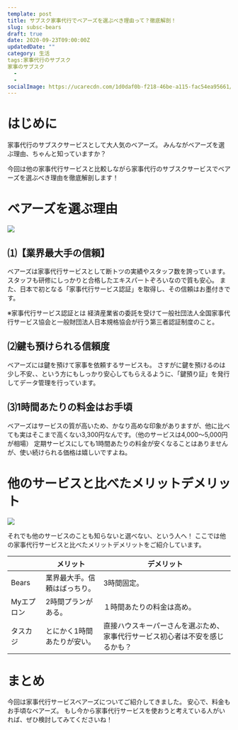```yaml
---
template: post
title: サブスク家事代行でベアーズを選ぶべき理由って？徹底解剖！
slug: subsc-bears
draft: true
date: 2020-09-23T09:00:00Z
updatedDate: ""
category: 生活
tags:家事代行のサブスク
家事のサブスク
  - 
  - 
socialImage: https://ucarecdn.com/1d0daf0b-f218-46be-a115-fac54ea95661/
---
```


# はじめに
家事代行のサブスクサービスとして大人気のベアーズ。
みんながベアーズを選ぶ理由、ちゃんと知っていますか？

今回は他の家事代行サービスと比較しながら家事代行のサブスクサービスでベアーズを選ぶべき理由を徹底解剖します！

# ベアーズを選ぶ理由

![](https://ucarecdn.com/4c323386-7492-43aa-9653-c0b6212f369c/)

## ⑴【業界最大手の信頼】
ベアーズは家事代行サービスとして断トツの実績やスタッフ数を誇っています。
スタッフも研修にしっかりと合格したエキスパートぞろいなので質も安心。
また、日本で初となる「家事代行サービス認証」を取得し、その信頼はお墨付きです。

※家事代行サービス認証とは
経済産業省の委託を受けて一般社団法人全国家事代行サービス協会と一般財団法人日本規格協会が行う第三者認証制度のこと。


## ⑵鍵も預けられる信頼度
ベアーズには鍵を預けて家事を依頼するサービスも。
さすがに鍵を預けるのは少し不安、、という方にもしっかり安心してもらえるように、「鍵預り証」を発行してデータ管理を行っています。

## ⑶1時間あたりの料金はお手頃
ベアーズはサービスの質が高いため、かなり高めな印象がありますが、他に比べても実はそこまで高くない3,300円なんです。（他のサービスは4,000～5,000円が相場）
定期サービスにしても1時間あたりの料金が安くなることはありませんが、使い続けられる価格は嬉しいですよね。

# 他のサービスと比べたメリットデメリット

![](https://ucarecdn.com/9c679f65-f15a-4bfb-80c6-f1c0d8cc8adf/)

それでも他のサービスのことも知らないと選べない、という人へ！
ここでは他の家事代行サービスと比べたメリットデメリットをご紹介しています。

|  | メリット | デメリット |
| --- | --- | --- |
| Bears | 業界最大手。信頼はばっちり。 | 3時間固定。<br> |
| Myエプロン | 2時間プランがある。 | １時間あたりの料金は高め。 |
| タスカジ | とにかく1時間あたりが安い。 | 直接ハウスキーパーさんを選ぶため、家事代行サービス初心者は不安を感じるかも？ |


# まとめ
今回は家事代行サービスベアーズについてご紹介してきました。
安心で、料金もお手頃なベアーズ。
もし今から家事代行サービスを使おうと考えている人がいれば、ぜひ検討してみてくださいね！



